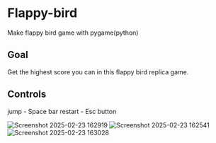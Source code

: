 # Flappy-bird
Make flappy bird game with pygame(python)

## Goal

Get the highest score you can in this flappy bird replica game.

## Controls
jump - Space bar
restart - Esc button

![Screenshot 2025-02-23 162919](https://github.com/user-attachments/assets/ee55ade0-dde4-42c8-bcda-a73a5d6a737a)
![Screenshot 2025-02-23 162541](https://github.com/user-attachments/assets/91088c8e-dc9c-468d-a5fe-7a66dc4eb786)
![Screenshot 2025-02-23 163028](https://github.com/user-attachments/assets/1b335218-6ac4-4c0e-9f31-f046fa509463)
